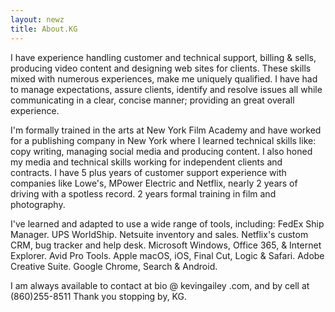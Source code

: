 ```yaml
--- 
layout: newz 
title: About.KG 
---
```


I have experience handling customer and technical support, billing & sells, producing video content and designing web sites for clients. These skills mixed with numerous experiences, make me uniquely qualified. I have had to manage expectations, assure clients, identify and resolve issues all while communicating in a clear, concise manner; providing an great overall experience.

I'm formally trained in the arts at New York Film Academy and have worked for a publishing company in New York where I learned technical skills like: copy writing, managing social media and producing content. I also honed my media and technical skills working for independent clients and contracts. I have 5 plus years of customer support experience with companies like Lowe's, MPower Electric and Netflix, nearly 2 years of driving with a spotless record. 2 years formal training in film and photography.

I've learned and adapted to use a wide range of tools, including: FedEx Ship Manager. UPS WorldShip. Netsuite inventory and sales. Netflix's custom CRM, bug tracker and help desk. Microsoft Windows, Office 365, & Internet Explorer. Avid Pro Tools. Apple macOS, iOS, Final Cut, Logic & Safari. Adobe Creative Suite. Google Chrome, Search & Android.

I am always available to contact at bio @ kevingailey .com, and by cell at (860)255-8511 Thank you stopping by, KG.

